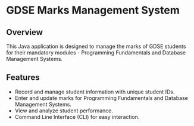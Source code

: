 # GDSE Marks Management System

## Overview

This Java application is designed to manage the marks of GDSE students for their mandatory modules - Programming Fundamentals and Database Management Systems.

## Features

- Record and manage student information with unique student IDs.
- Enter and update marks for Programming Fundamentals and Database Management Systems.
- View and analyze student performance.
- Command Line Interface (CLI) for easy interaction.
